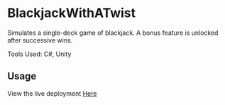 # BlackjackWithATwist

Simulates a single-deck game of blackjack. A bonus feature is unlocked after successive wins.

Tools Used: C#, Unity

## Usage
View the live deployment
[Here](https://blackjack.chadvidovcich.com)
